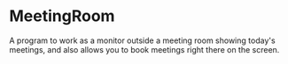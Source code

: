 # MeetingRoom
A program to work as a monitor outside a meeting room showing today's meetings, and also allows you to book meetings right there on the screen.
